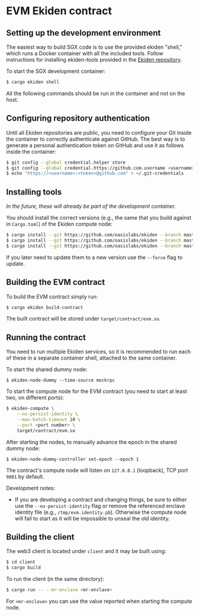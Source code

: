 # EVM Ekiden contract

## Setting up the development environment

The easiest way to build SGX code is to use the provided ekiden "shell,"  which runs a Docker
container with all the included tools. Follow instructions for installing ekiden-tools provided in the [Ekiden repository](https://github.com/oasislabs/ekiden).

To start the SGX development container:
```bash
$ cargo ekiden shell
```

All the following commands should be run in the container and not on the host.

## Configuring repository authentication

Until all Ekiden repositories are public, you need to configure your Git inside the container
to correctly authenticate against GitHub. The best way is to generate a personal authentication
token on GitHub and use it as follows inside the container:
```bash
$ git config --global credential.helper store
$ git config --global credential.https://github.com.username <username>
$ echo "https://<username>:<token>@github.com" > ~/.git-credentials
```

## Installing tools

*In the future, these will already be part of the development container.*

You should install the correct versions (e.g., the same that you build against in `Cargo.toml`)
of the Ekiden compute node:
```bash
$ cargo install --git https://github.com/oasislabs/ekiden --branch master ekiden-tools
$ cargo install --git https://github.com/oasislabs/ekiden --branch master ekiden-compute
$ cargo install --git https://github.com/oasislabs/ekiden --branch master ekiden-node-dummy
```

If you later need to update them to a new version use the `--force` flag to update.

## Building the EVM contract

To build the EVM contract simply run:
```bash
$ cargo ekiden build-contract
```

The built contract will be stored under `target/contract/evm.so`.

## Running the contract

You need to run multiple Ekiden services, so it is recommended to run each of these in a
separate container shell, attached to the same container.

To start the shared dummy node:
```
$ ekiden-node-dummy --time-source mockrpc
```

To start the compute node for the EVM contract (you need to start at least two, on different ports):
```bash
$ ekiden-compute \
    --no-persist-identity \
    --max-batch-timeout 10 \
    --port <port number> \
    target/contract/evm.so
```

After starting the nodes, to manually advance the epoch in the shared dummy node:
```
$ ekiden-node-dummy-controller set-epoch --epoch 1
```

The contract's compute node will listen on `127.0.0.1` (loopback), TCP port `9001` by default.

Development notes:

* If you are developing a contract and changing things, be sure to either use the `--no-persist-identity` flag or remove the referenced enclave identity file (e.g., `/tmp/evm.identity.pb`). Otherwise the compute node will fail to start as it will be impossible to unseal the old identity.

## Building the client

The web3 client is located under `client` and it may be built using:
```bash
$ cd client
$ cargo build
```

To run the client (in the same directory):
```bash
$ cargo run -- --mr-enclave <mr-enclave>
```

For `<mr-enclave>` you can use the value reported when starting the compute node.
